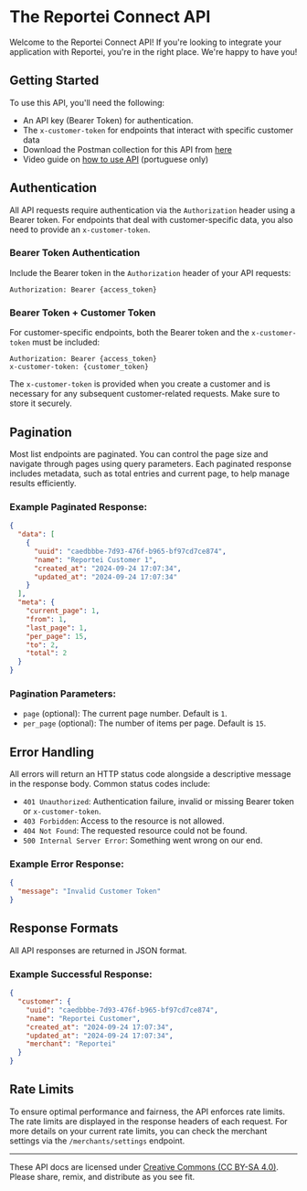The Reportei Connect API
==================

Welcome to the Reportei Connect API! If you're looking to integrate your application with Reportei, you're in the right place. We're happy to have you!

## Getting Started

To use this API, you'll need the following:

- An API key (Bearer Token) for authentication.
- The `x-customer-token` for endpoints that interact with specific customer data
- Download the Postman collection for this API from [here](./sections/Reportei%20Connect.postman_collection.json)
- Video guide on [how to use API](https://www.loom.com/share/2d692418e459450ab02280034ba3a31c?sid=06e3646f-fb91-4352-be7a-9ae558877914)  (portuguese only)

## Authentication

All API requests require authentication via the `Authorization` header using a Bearer token. For endpoints that deal with customer-specific data, you also need to provide an `x-customer-token`.

### Bearer Token Authentication

Include the Bearer token in the `Authorization` header of your API requests:

```
Authorization: Bearer {access_token}
```

### Bearer Token + Customer Token

For customer-specific endpoints, both the Bearer token and the `x-customer-token` must be included:

```
Authorization: Bearer {access_token}
x-customer-token: {customer_token}
```

The `x-customer-token` is provided when you create a customer and is necessary for any subsequent customer-related requests. Make sure to store it securely.

## Pagination

Most list endpoints are paginated. You can control the page size and navigate through pages using query parameters. Each paginated response includes metadata, such as total entries and current page, to help manage results efficiently.

### Example Paginated Response:

```json
{
  "data": [
    {
      "uuid": "caedbbbe-7d93-476f-b965-bf97cd7ce874",
      "name": "Reportei Customer 1",
      "created_at": "2024-09-24 17:07:34",
      "updated_at": "2024-09-24 17:07:34"
    }
  ],
  "meta": {
    "current_page": 1,
    "from": 1,
    "last_page": 1,
    "per_page": 15,
    "to": 2,
    "total": 2
  }
}
```

### Pagination Parameters:

- `page` (optional): The current page number. Default is `1`.
- `per_page` (optional): The number of items per page. Default is `15`.

## Error Handling

All errors will return an HTTP status code alongside a descriptive message in the response body. Common status codes include:

- `401 Unauthorized`: Authentication failure, invalid or missing Bearer token or `x-customer-token`.
- `403 Forbidden`: Access to the resource is not allowed.
- `404 Not Found`: The requested resource could not be found.
- `500 Internal Server Error`: Something went wrong on our end.

### Example Error Response:

```json
{
  "message": "Invalid Customer Token"
}
```

## Response Formats

All API responses are returned in JSON format.

### Example Successful Response:

```json
{
  "customer": {
    "uuid": "caedbbbe-7d93-476f-b965-bf97cd7ce874",
    "name": "Reportei Customer",
    "created_at": "2024-09-24 17:07:34",
    "updated_at": "2024-09-24 17:07:34",
    "merchant": "Reportei"
  }
}
```

## Rate Limits

To ensure optimal performance and fairness, the API enforces rate limits. The rate limits are displayed in the response headers of each request. For more details on your current rate limits, you can check the merchant settings via the `/merchants/settings` endpoint.

-------

These API docs are licensed under [Creative Commons (CC BY-SA 4.0)](http://creativecommons.org/licenses/by-sa/4.0/). Please share, remix, and distribute as you see fit.
